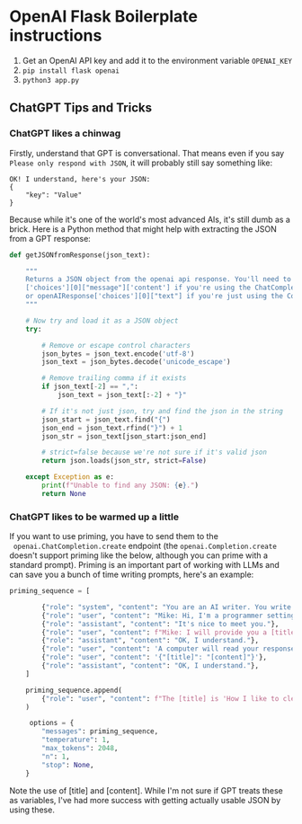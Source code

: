 # OpenAI Flask Boilerplate instructions

1. Get an OpenAI API key and add it to the environment variable `OPENAI_KEY`
2. `pip install flask openai`
3. `python3 app.py`

## ChatGPT Tips and Tricks
### ChatGPT likes a chinwag
Firstly, understand that GPT is conversational. That means even if you say `Please only respond with JSON`, it will probably still say something like:

```
OK! I understand, here's your JSON:
{
	"key": "Value"
}
```

Because while it's one of the world's most advanced AIs, it's still dumb as a brick. Here is a Python method that might help with extracting the JSON from a GPT response:

```python
def getJSONfromResponse(json_text):

    """
    Returns a JSON object from the openai api response. You'll need to get the openAIResponse
    ['choices'][0]["message"]['content'] if you're using the ChatCompletion endpoint 
    or openAIResponse['choices'][0]["text"] if you're just using the Completion endpoint.
    """

    # Now try and load it as a JSON object
    try:

        # Remove or escape control characters
        json_bytes = json_text.encode('utf-8')
        json_text = json_bytes.decode('unicode_escape')

		# Remove trailing comma if it exists
        if json_text[-2] == ",":
            json_text = json_text[:-2] + "}"

        # If it's not just json, try and find the json in the string
        json_start = json_text.find("{")
        json_end = json_text.rfind("}") + 1
        json_str = json_text[json_start:json_end]

        # strict=false because we're not sure if it's valid json
        return json.loads(json_str, strict=False)

    except Exception as e:
        print(f"Unable to find any JSON: {e}.")
        return None
```
### ChatGPT likes to be warmed up a little
If you want to use priming, you have to send them to the ` openai.ChatCompletion.create`  endpoint (the `openai.Completion.create` doesn't support priming like the below, although you can prime with a standard prompt). Priming is an important part of working with LLMs and can save you a bunch of time writing prompts, here's an example:

```python
priming_sequence = [

        {"role": "system", "content": "You are an AI writer. You write business documents that are relevant to a certain standard I will provide later."},
        {"role": "user", "content": "Mike: Hi, I'm a programmer setting up your environment."},
        {"role": "assistant", "content": "It's nice to meet you."},
        {"role": "user", "content": f"Mike: I will provide you a [title] of a blogpost. I want you to provide at least 500 words of [content] for that blogpost. To help you, you will receive the title of the blog and the top of the blog"},
        {"role": "assistant", "content": "OK, I understand."},
        {"role": "user", "content": 'A computer will read your response, so I need you to respond to me with ONLY a JSON object and NOTHING ELSE. The next thing I send is an example of what I want you to return. '},
        {"role": "user", "content": '{"[title]": "[content]"}'},
        {"role": "assistant", "content": "OK, I understand."},
    ]

    priming_sequence.append(
        {"role": "user", "content": f"The [title] is 'How I like to clean my shoes'. The title of the blog is 'Mikes Housework Blog', the topic of the blog is 'Housework, Cleaning and Home Maintenance'"},
    )

     options = {
        "messages": priming_sequence,
        "temperature": 1,
        "max_tokens": 2048,
        "n": 1,
        "stop": None,
    }
```

Note the use of [title] and [content]. While I'm not sure if GPT treats these as variables, I've had more success with getting actually usable JSON by using these.